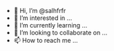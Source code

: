 - 👋 Hi, I’m @salhfrfr
- 👀 I’m interested in ...
- 🌱 I’m currently learning ...
- 💞️ I’m looking to collaborate on ...
- 📫 How to reach me ...

<!---
salhfrfr/salhfrfr is a ✨ special ✨ repository because its `README.md` (this file) appears on your GitHub profile.
You can click the Preview link to take a look at your changes.
--->
